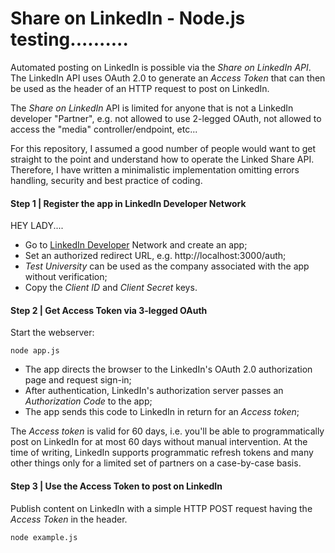 # Share on LinkedIn - Node.js testing..........

Automated posting on LinkedIn is possible via the *Share on LinkedIn API*. The LinkedIn API uses OAuth 2.0 to generate an *Access Token* that can then be used as the header of an HTTP request to post on LinkedIn.

The *Share on LinkedIn* API is limited for anyone that is not a LinkedIn developer "Partner", e.g. not allowed to use 2-legged OAuth, not allowed to access the "media" controller/endpoint, etc...

For this repository, I assumed a good number of people would want to get straight to the point and understand how to operate the Linked Share API. Therefore, I have written a minimalistic implementation omitting errors handling, security and best practice of coding.

#### Step 1 | Register the app in LinkedIn Developer Network
HEY LADY....
- Go to [LinkedIn Developer](https://www.linkedin.com/developers/) Network and create an app;
- Set an authorized redirect URL, e.g. http://localhost:3000/auth;
- *Test University* can be used as the company associated with the app without verification;
- Copy the *Client ID* and *Client Secret* keys.

#### Step 2 | Get Access Token via 3-legged OAuth

Start the webserver:

    node app.js

- The app directs the browser to the LinkedIn's OAuth 2.0 authorization page and request sign-in;
- After authentication, LinkedIn's authorization server passes an *Authorization Code* to the app;
- The app sends this code to LinkedIn in return for an *Access token*;

The *Access token* is valid for 60 days, i.e. you'll be able to programmatically post on LinkedIn for at most 60 days without manual intervention. At the time of writing, LinkedIn supports programmatic refresh tokens and many other things only for a limited set of partners on a case-by-case basis.


#### Step 3 | Use the Access Token to post on LinkedIn

Publish content on LinkedIn with a simple HTTP POST request having the *Access Token* in the header.

    node example.js
